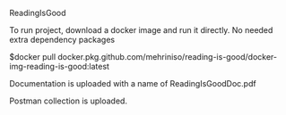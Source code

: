 ReadingIsGood

To run project, download a docker image and run it directly. No needed extra dependency packages

$docker pull docker.pkg.github.com/mehriniso/reading-is-good/docker-img-reading-is-good:latest


Documentation is uploaded with a name of ReadingIsGoodDoc.pdf

Postman collection is uploaded.


